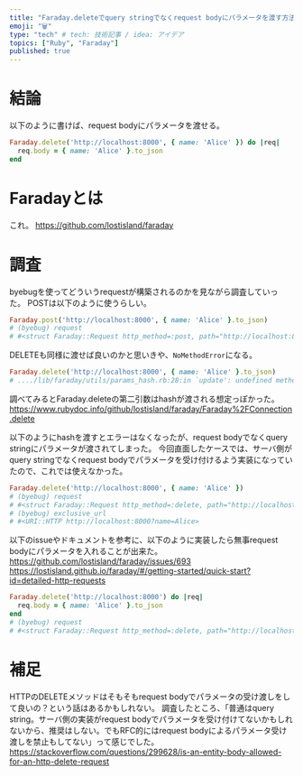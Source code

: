 ```yaml
---
title: "Faraday.deleteでquery stringでなくrequest bodyにパラメータを渡す方法"
emoji: "🗑️"
type: "tech" # tech: 技術記事 / idea: アイデア
topics: ["Ruby", "Faraday"]
published: true
---
```


# 結論

以下のように書けば、request bodyにパラメータを渡せる。

```ruby
Faraday.delete('http://localhost:8000', { name: 'Alice' }) do |req|
  req.body = { name: 'Alice' }.to_json
end
```

# Faradayとは

これ。
https://github.com/lostisland/faraday

# 調査

byebugを使ってどういうrequestが構築されるのかを見ながら調査していった。
POSTは以下のように使うらしい。

```ruby
Faraday.post('http://localhost:8000', { name: 'Alice' }.to_json)
# (byebug) request
# #<struct Faraday::Request http_method=:post, path="http://localhost:8000", params={}, headers={"User-Agent"=>"Faraday v2.7.10"}, body="{\"name\":\"Alice\"}", options=#<Faraday::RequestOptions (empty)>>
```

DELETEも同様に渡せば良いのかと思いきや、`NoMethodError`になる。

```ruby
Faraday.delete('http://localhost:8000', { name: 'Alice' }.to_json)
# ..../lib/faraday/utils/params_hash.rb:28:in `update': undefined method `each' for "{\\"name\\":\\"Alice\\"}":String (NoMethodError)
```

調べてみるとFaraday.deleteの第二引数はhashが渡される想定っぽかった。
https://www.rubydoc.info/github/lostisland/faraday/Faraday%2FConnection.delete

以下のようにhashを渡すとエラーはなくなったが、request bodyでなくquery stringにパラメータが渡されてしまった。
今回直面したケースでは、サーバ側がquery stringでなくrequest bodyでパラメータを受け付けるよう実装になっていたので、これでは使えなかった。

```ruby
Faraday.delete('http://localhost:8000', { name: 'Alice' })
# (byebug) request
# #<struct Faraday::Request http_method=:delete, path="http://localhost:8000", params={"name"=>"Alice"}, headers={"User-Agent"=>"Faraday v2.7.10"}, body=nil, options=#<Faraday::RequestOptions (empty)>>
# (byebug) exclusive_url
# #<URI::HTTP http://localhost:8000?name=Alice>
```

以下のissueやドキュメントを参考に、以下のように実装したら無事request bodyにパラメータを入れることが出来た。
https://github.com/lostisland/faraday/issues/693
https://lostisland.github.io/faraday/#/getting-started/quick-start?id=detailed-http-requests

```ruby
Faraday.delete('http://localhost:8000') do |req|
  req.body = { name: 'Alice' }.to_json
end
# (byebug) request
# #<struct Faraday::Request http_method=:delete, path="http://localhost:8000", params={}, headers={"User-Agent"=>"Faraday v2.7.10"}, body="{\"name\":\"Alice\"}", options=#<Faraday::RequestOptions (empty)>>
```

# 補足

HTTPのDELETEメソッドはそもそもrequest bodyでパラメータの受け渡しをして良いの？という話はあるかもしれない。
調査したところ、「普通はquery string。サーバ側の実装がrequest bodyでパラメータを受け付けてないかもしれないから、推奨はしない。でもRFC的にはrequest bodyによるパラメータ受け渡しを禁止もしてない」って感じでした。
https://stackoverflow.com/questions/299628/is-an-entity-body-allowed-for-an-http-delete-request